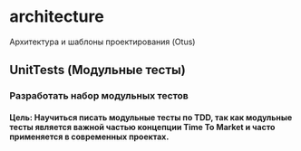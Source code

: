 # architecture
Архитектура и шаблоны проектирования (Otus)

## UnitTests (Модульные тесты)
### Разработать набор модульных тестов
#### Цель: Научиться писать модульные тесты по TDD, так как модульные тесты является важной частью концепции Time To Market и часто применяется в современных проектах.
